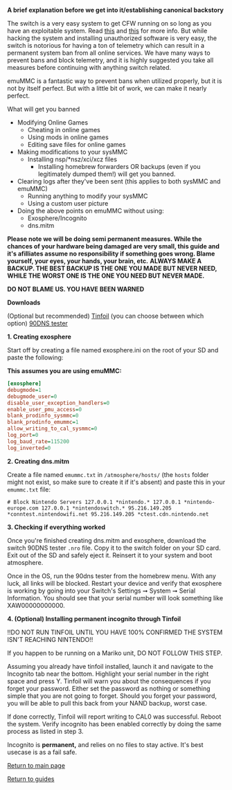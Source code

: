 **A brief explanation before we get into it/establishing canonical backstory**

The switch is a very easy system to get CFW running on so long as you have an exploitable system. Read [this](https://ismyswitchpatched.com) and [this](switchgui.de) for more info.
But while hacking the system and installing unauthorized software is very easy, the switch is notorious for having a ton of telemetry which can result in a permanent system ban from all online services.
We have many ways to prevent bans and block telemetry, and it is highly suggested you take all measures before continuing with anything switch related.

emuMMC is a fantastic way to prevent bans when utilized properly, but it is not by itself perfect. But with a little bit of work, we can make it nearly perfect.

What will get you banned

- Modifying Online Games
	- Cheating in online games
    - Using mods in online games
    - Editing save files for online games
- Making modifications to your sysMMC
    - Installing nsp/*nsz/xci/xcz files
		- Installing homebrew forwarders OR backups (even if you legitimately dumped them!) will get you banned. 
- Clearing logs after they've been sent (this applies to both sysMMC and emuMMC)
    - Running anything to modify your sysMMC
	- Using a custom user picture
- Doing the above points on emuMMC without using:
	- Exosphere/Incognito
	- dns.mitm

**Please note we will be doing semi permanent measures. While the chances of your hardware being damaged are very small, this guide and it's afilliates assume no responsibility if something goes wrong. Blame yourself, your eyes, your hands, your brain, etc.**
**ALWAYS MAKE A BACKUP. THE BEST BACKUP IS THE ONE YOU MADE BUT NEVER NEED, WHILE THE WORST ONE IS THE ONE YOU NEED BUT NEVER MADE.**

**DO NOT BLAME US. YOU HAVE BEEN WARNED**

**Downloads**

(Optional but recommended) [Tinfoil](https://tinfoil.io/Download#download) (you can choose between which option)
[90DNS tester](https://github.com/meganukebmp/Switch_90DNS_tester/releases/latest)

**1. Creating exosphere**

Start off by creating a file named exosphere.ini on the root of your SD and paste the following:

**This assumes you are using emuMMC:**
	
```INI
[exosphere]
debugmode=1
debugmode_user=0
disable_user_exception_handlers=0
enable_user_pmu_access=0
blank_prodinfo_sysmmc=0
blank_prodinfo_emummc=1
allow_writing_to_cal_sysmmc=0
log_port=0
log_baud_rate=115200
log_inverted=0
```

**2. Creating dns.mitm**

Create a file named `emummc.txt` in `/atmosphere/hosts/` (the `hosts` folder might not exist, so make sure to create it if it's absent) 
and paste this in your `emummc.txt` file:

`# Block Nintendo Servers
127.0.0.1 *nintendo.*
127.0.0.1 *nintendo-europe.com
127.0.0.1 *nintendoswitch.*
95.216.149.205 *conntest.nintendowifi.net
95.216.149.205 *ctest.cdn.nintendo.net`

**3. Checking if everything worked**

Once you're finished creating dns.mitm and exosphere, download the switch 90DNS tester `.nro` file. Copy it to the switch folder on your SD card. 
Exit out of the SD and safely eject it. Reinsert it to your system and boot atmosphere. 

Once in the OS, run the 90dns tester from the homebrew menu. With any luck, all links will be blocked. Restart your device and verify that exosphere is working by going into your Switch's Settings ➞ System ➞ Serial Information. You should see that your serial number will look something like XAW00000000000.

**4. (Optional) Installing permanent incognito through Tinfoil**

!!DO NOT RUN TINFOIL UNTIL YOU HAVE 100% CONFIRMED THE SYSTEM ISN'T REACHING NINTENDO!!

If you happen to be running on a Mariko unit, DO NOT FOLLOW THIS STEP.

Assuming you already have tinfoil installed, launch it and navigate to the Incognito tab near the bottom.
Highlight your serial number in the right space and press Y. Tinfoil will warn you about the consequences if you forget your password.
Either set the password as nothing or something simple that you are not going to forget. Should you forget your password, you will be able to pull this back from your NAND backup, worst case.

If done correctly, Tinfoil will report writing to CAL0 was successful. Reboot the system. Verify incognito has been enabled correctly by doing the same process as listed in step 3.

Incognito is **permanent,** and relies on no files to stay active. It's best usecase is as a fail safe. 

[Return to main page](https://friicove.github.io)

[Return to guides](https://friicove.github.io)

